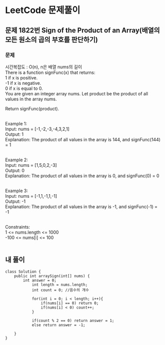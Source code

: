 # LeetCode 문제풀이

## 문제 1822번 Sign of the Product of an Array(배열의 모든 원소의 곱의 부호를 판단하기)
### 문제<br>
시간복잡도 : O(n), n은 배열 nums의 길이<br>
There is a function signFunc(x) that returns:<br>
1 if x is positive.<br>
-1 if x is negative.<br>
0 if x is equal to 0.<br>
You are given an integer array nums. Let product be the product of all values in the array nums.<br>

Return signFunc(product).<br><br> 

Example 1:<br>
Input: nums = [-1,-2,-3,-4,3,2,1]<br>
Output: 1<br>
Explanation: The product of all values in the array is 144, and signFunc(144) = 1<br><br>

Example 2:<br>
Input: nums = [1,5,0,2,-3]<br>
Output: 0<br>
Explanation: The product of all values in the array is 0, and signFunc(0) = 0<br><br>

Example 3:<br>
Input: nums = [-1,1,-1,1,-1]<br>
Output: -1<br>
Explanation: The product of all values in the array is -1, and signFunc(-1) = -1<br><br> 

Constraints:<br>
1 <= nums.length <= 1000<br>
-100 <= nums[i] <= 100<br><br>
 
## 내 풀이
```
class Solution {
    public int arraySign(int[] nums) {
        int answer = 0;
            int length = nums.length;
            int count = 0; //음수의 개수
            
            for(int i = 0; i < length; i++){
                if(nums[i] == 0) return 0;
                if(nums[i] < 0) count++;
            }
            
            if(count % 2 == 0) return answer = 1;
            else return answer = -1;
        
    }
}
```